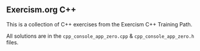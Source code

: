 ## Exercism.org C++

This is a collection of C++ exercises from the Exercism C++ Training Path.

All solutions are in the `cpp_console_app_zero.cpp` & `cpp_console_app_zero.h` files.
